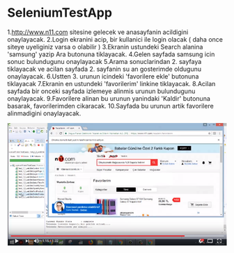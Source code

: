 # SeleniumTestApp
 

1.http://www.n11.com sitesine gelecek ve anasayfanin acildigini onaylayacak.
2.Login ekranini acip, bir kullanici ile login olacak ( daha once siteye uyeliginiz varsa o olabilir )
3.Ekranin ustundeki Search alanina 'samsung' yazip Ara butonuna tiklayacak.
4.Gelen sayfada samsung icin sonuc bulundugunu onaylayacak 
5.Arama sonuclarindan 2. sayfaya tiklayacak ve acilan sayfada 2. sayfanin su an gosterimde oldugunu onaylayacak.
6.Ustten 3. urunun icindeki 'favorilere ekle' butonuna tiklayacak 
7.Ekranin en ustundeki 'favorilerim' linkine tiklayacak.
8.Acilan sayfada bir onceki sayfada izlemeye alinmis urunun bulundugunu onaylayacak.
9.Favorilere alinan bu urunun yanindaki 'Kaldir' butonuna basarak, favorilerimden cikaracak.
10.Sayfada bu urunun artik favorilere alinmadigini onaylayacak.

[![IMAGE ALT TEXT HERE](https://github.com/mustafazorbaz/SeleniumTestApp/blob/master/video.PNG?raw=true)](https://www.youtube.com/watch?v=iT0KOB9dGuM&feature=youtu.be?v=YOUTUBE_VIDEO_ID_HERE) 



